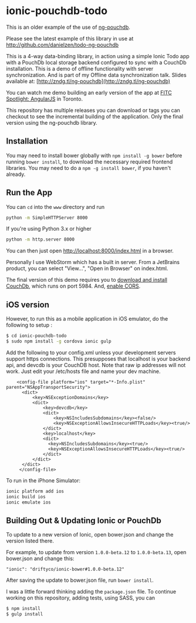 ionic-pouchdb-todo
==========================

This is an older example of the use of [ng-pouchdb](https://github.com/danielzen/ng-pouchdb).

Please see the latest example of this library in use at http://github.com/danielzen/todo-ng-pouchdb

This is a 4-way data-binding library, in action using a simple Ionic Todo app with a PouchDb local storage backend configured to sync with a CouchDb installation. This is a demo of offline functionality with server synchronization. And is part of my Offline data synchronization talk.
 Slides available at: [http://zndg.tl/ng-pouchdb](http://zndg.tl/ng-pouchdb)

You can watch me demo building an early version of the app at 
[FITC Spotlight: AngularJS](http://youtu.be/6ecuA-pOev0?t=14m9s) in Toronto.

This repository has multiple releases you can download or tags you can checkout to see the incremental building 
of the application. Only the final version using the ng-pouchdb library.

## Installation

You may need to install bower globally with `npm install -g bower` before running `bower install`, to download 
the necessary required frontend libraries. You may need to do a `npm -g install bower`, if you haven't already. 

## Run the App
 
You can `cd` into the `www` directory and run 

```bash
python -m SimpleHTTPServer 8000
```
If you're using Python 3.x or higher

```bash
python -m http.server 8000
```


You can then just open [http://localhost:8000/index.html](http://localhost:8000/index.html) in a browser.

Personally I use WebStorm which has a built in server. From a JetBrains product, you can select "View...", "Open in Browser" on index.html.

The final version of this demo requires you to [download and install CouchDb](http://couchdb.apache.org/#download), which runs on port 5984. And, [enable CORS](http://docs.couchdb.org/en/1.6.1/config/http.html#cross-origin-resource-sharing).

## iOS version

However, to run this as a mobile application in iOS emulator,
do the following to setup : 

```bash
$ cd ionic-pouchdb-todo
$ sudo npm install -g cordova ionic gulp
```
Add the following to your config.xml unless your development servers support https connections.
This presupposes that localhost is your backend api, and devcdb is your CouchDB host.  Note that raw ip addresses will not work.  Just edit your /etc/hosts file and name your dev machine.

```
    <config-file platform="ios" target="*-Info.plist" parent="NSAppTransportSecurity">
      <dict>
          <key>NSExceptionDomains</key>
          <dict>
              <key>devcdb</key>
              <dict>
                  <key>NSIncludesSubdomains</key><false/>
                  <key>NSExceptionAllowsInsecureHTTPLoads</key><true/>
              </dict>
              <key>localhost</key> 
              <dict>
                <key>NSIncludesSubdomains</key><true/>
                <key>NSExceptionAllowsInsecureHTTPLoads</key><true/>
              </dict>
          </dict>
      </dict>
     </config-file>
```



To run in the iPhone Simulator:

```bash
ionic platform add ios
ionic build ios
ionic emulate ios
```

## Building Out & Updating Ionic or PouchDb

To update to a new version of Ionic, open bower.json and change the version listed there.

For example, to update from version `1.0.0-beta.12` to `1.0.0-beta.13`, open bower.json and change this:

```
"ionic": "driftyco/ionic-bower#1.0.0-beta.12"
```

After saving the update to bower.json file, run `bower install`.

I was a little forward thinking adding  the `package.json` file.
To continue working on this repository, adding tests, using SASS, you can

```bash
$ npm install
$ gulp install
```
